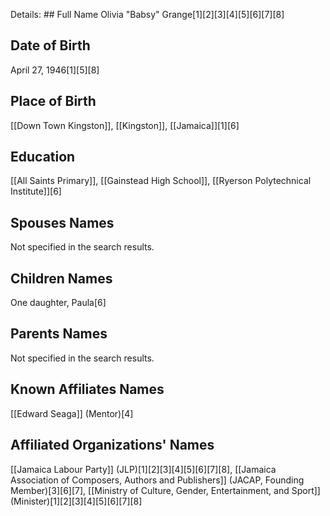 Details: ## Full Name
Olivia "Babsy" Grange[1][2][3][4][5][6][7][8]

## Date of Birth
April 27, 1946[1][5][8]

## Place of Birth
[[Down Town Kingston]], [[Kingston]], [[Jamaica]][1][6]

## Education
[[All Saints Primary]],
[[Gainstead High School]],
[[Ryerson Polytechnical Institute]][6]

## Spouses Names
Not specified in the search results.

## Children Names
One daughter, Paula[6]

## Parents Names
Not specified in the search results.

## Known Affiliates Names
[[Edward Seaga]] (Mentor)[4]

## Affiliated Organizations' Names
[[Jamaica Labour Party]] (JLP)[1][2][3][4][5][6][7][8],
[[Jamaica Association of Composers, Authors and Publishers]] (JACAP, Founding Member)[3][6][7],
[[Ministry of Culture, Gender, Entertainment, and Sport]] (Minister)[1][2][3][4][5][6][7][8]

